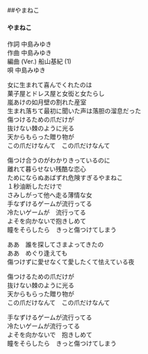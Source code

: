<style type="text/css">
	ruby{
	    ruby-position: over;
	}
	ruby > rt{font-size: 12px;color:red;}
	p{font:16px;font-size: '楷体'}
</style>
##やまねこ
#### やまねこ

作詞        中島みゆき  
作曲        中島みゆき  
編曲 (Ver.) 船山基紀 (1)  
唄          中島みゆき  
  
女に生まれて喜んでくれたのは  
菓子屋とドレス屋と女衒と女たらし  
嵐あけの如月壁の割れた産室  
生まれ落ちて最初に聞いた声は落胆の溜息だった  
傷つけるための爪だけが  
抜けない棘のように光る  
天からもらった贈り物が  
この爪だけなんて　この爪だけなんて  
  
傷つけ合うのがわかりきっているのに  
離れて暮らせない残酷な恋心  
ためにならぬあばずれ危険すぎるやまねこ  
１秒油断しただけで  
さみしがって他へ走る薄情な女  
手なずけるゲームが流行ってる  
冷たいゲームが　流行ってる  
よそを向かないで抱きしめて  
瞳をそらしたら　きっと傷つけてしまう  
  
ああ　誰を探してさまよってきたの  
ああ　めぐり逢えても  
傷つけずに愛せなくて愛したくて怯えている夜  
  
傷つけるための爪だけが  
抜けない棘のように光る  
天からもらった贈り物が  
この爪だけなんて　この爪だけなんて  
  
手なずけるゲームが流行ってる  
冷たいゲームが流行ってる  
よそを向かないで　抱きしめて  
瞳をそらしたら　きっと傷つけてしまう  